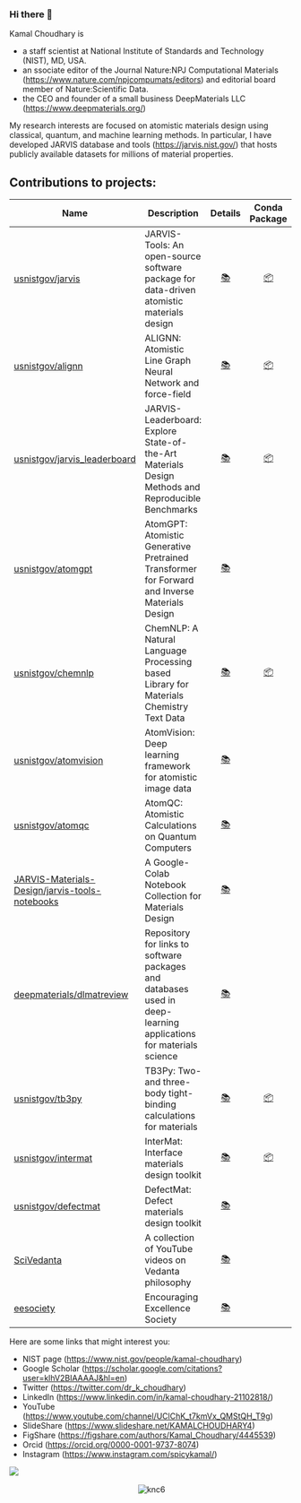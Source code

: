 ### Hi there 👋

Kamal Choudhary is 
- a staff scientist at National Institute of Standards and Technology (NIST), MD, USA.
- an ssociate editor of the Journal Nature:NPJ Computational Materials (https://www.nature.com/npjcompumats/editors) and editorial board member of Nature:Scientific Data.
- the CEO and founder of a small business DeepMaterials LLC (https://www.deepmaterials.org/)
  
My research interests are focused on atomistic materials design using classical, quantum, and machine learning methods. In particular, I have developed JARVIS database and tools (https://jarvis.nist.gov/) that hosts publicly available datasets for millions of material properties.


## Contributions to projects:


| Name | Description |Details | Conda Package | PyPi Package | 
|------|-------------|:-------------:|:-------------:|:-------------:|
| [usnistgov/jarvis](https://github.com/usnistgov/jarvis) | JARVIS-Tools: An open-source software package for data-driven atomistic materials design | [:books:](https://pages.nist.gov/jarvis/) | [:package:](https://anaconda.org/conda-forge/jarvis-tools) | [:package:](https://pypi.org/project/jarvis-tools/)|
| [usnistgov/alignn](https://github.com/usnistgov/alignn) | ALIGNN: Atomistic Line Graph Neural Network and force-field | [:books:](https://github.com/usnistgov/alignn/blob/main/README.md) | [:package:](https://anaconda.org/conda-forge/alignn) | [:package:](https://pypi.org/project/alignn/)|
| [usnistgov/jarvis_leaderboard](https://github.com/usnistgov/alignn) | JARVIS-Leaderboard: Explore State-of-the-Art Materials Design Methods and Reproducible Benchmarks | [:books:](https://pages.nist.gov/jarvis_leaderboard/guide/) | [:package:](https://anaconda.org/conda-forge/jarvis-leaderboard) | [:package:](https://pypi.org/project/jarvis-leaderboard/)|
| [usnistgov/atomgpt](https://github.com/usnistgov/atomgpt) | AtomGPT: Atomistic Generative Pretrained Transformer for Forward and Inverse Materials Design | [:books:](https://github.com/usnistgov/atomgpt/blob/main/README.md) |  |  |
| [usnistgov/chemnlp](https://github.com/usnistgov/chemnlp) | ChemNLP: A Natural Language Processing based Library for Materials Chemistry Text Data | [:books:](https://github.com/usnistgov/chemnlp/blob/main/README.md) | [:package:](https://anaconda.org/conda-forge/chemnlp) |  [:package:](https://pypi.org/project/chemnlp/) |
| [usnistgov/atomvision](https://github.com/usnistgov/atomvision) | AtomVision: Deep learning framework for atomistic image data | [:books:](https://github.com/usnistgov/atomvision/blob/master/README.md) | | [:package:](https://pypi.org/project/atomvision/)|
| [usnistgov/atomqc](https://github.com/usnistgov/atomqc) | AtomQC: Atomistic Calculations on Quantum Computers | [:books:](https://github.com/usnistgov/atomqc/blob/master/README.md) | | [:package:](https://pypi.org/project/atomqc/)|
| [JARVIS-Materials-Design/jarvis-tools-notebooks](https://github.com/JARVIS-Materials-Design/jarvis-tools-notebooks) | A Google-Colab Notebook Collection for Materials Design | [:books:](https://github.com/JARVIS-Materials-Design/jarvis-tools-notebooks/blob/master/README.md) | | |
| [deepmaterials/dlmatreview](https://github.com/deepmaterials/dlmatreview/) | Repository for links to software packages and databases used in deep-learning applications for materials science | [:books:](https://github.com/deepmaterials/dlmatreview/blob/main/README.md) | | |
| [usnistgov/tb3py](https://github.com/usnistgov/tb3py) | TB3Py: Two- and three-body tight-binding calculations for materials | [:books:](https://github.com/usnistgov/tb3py/blob/master/README.md) | [:package:](https://anaconda.org/conda-forge/tb3py) | [:package:](https://pypi.org/project/tb3py/)|
| [usnistgov/intermat](https://github.com/usnistgov/intermat) | InterMat: Interface materials design toolkit | [:books:](https://github.com/usnistgov/intermat/blob/main/README.md) | [:package:](https://anaconda.org/conda-forge/intermat) | [:package:](https://pypi.org/project/intermat/)|
| [usnistgov/defectmat](https://github.com/usnistgov/defectmat) | DefectMat: Defect materials design toolkit | [:books:](https://github.com/usnistgov/defectmat/blob/main/README.md) | | |
| [SciVedanta](https://github.com/SciVedanta/SciVedanta.github.io) | A collection of YouTube videos on Vedanta philosophy | [:books:](https://scivedanta.github.io/) | | |
| [eesociety](https://github.com/eesociety/eesociety.github.io) | Encouraging Excellence Society | [:books:](https://eesociety.github.io/) | | |

Here are some links that might interest you:

- NIST page (https://www.nist.gov/people/kamal-choudhary)
- Google Scholar (https://scholar.google.com/citations?user=klhV2BIAAAAJ&hl=en)
- Twitter (https://twitter.com/dr_k_choudhary)
- LinkedIn (https://www.linkedin.com/in/kamal-choudhary-21102818/)
- YouTube (https://www.youtube.com/channel/UClChK_t7kmVx_QMStQH_T9g)
- SlideShare (https://www.slideshare.net/KAMALCHOUDHARY4)
- FigShare (https://figshare.com/authors/Kamal_Choudhary/4445539)
- Orcid (https://orcid.org/0000-0001-9737-8074)
- Instagram (https://www.instagram.com/spicykamal/)


![](https://komarev.com/ghpvc/?username=knc6)

<p align="center">&nbsp;<img align="center" src="https://github-readme-stats.vercel.app/api?username=knc6&show_icons=true&hide_border=true&hide_title=true&include_all_commits=true" alt="knc6" /></p>

<!--
**knc6/knc6** is a ✨ _special_ ✨ repository because its `README.md` (this file) appears on your GitHub profile.

Here are some ideas to get you started:

- 🔭 I’m currently working on ...
- 🌱 I’m currently learning ...
- 👯 I’m looking to collaborate on ...
- 🤔 I’m looking for help with ...
- 💬 Ask me about ...
- 📫 How to reach me: ...
- 😄 Pronouns: ...
- ⚡ Fun fact: ...
-->
